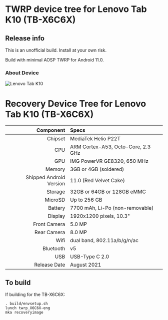 # TWRP device tree for Lenovo Tab K10 (TB-X6C6X)

## Release info
This is an unofficial build.  Install at your own risk.

Build with minimal AOSP TWRP for Android 11.0.

### About Device

![Lenovo Tab K10](https://fdn2.gsmarena.com/vv/bigpic/lenovo-tab-k10.jpg "Lenovo Tab K10 (TB-X6C6X)")

Recovery Device Tree for Lenovo Tab K10 (TB-X6C6X)
=======================================================================
Component   | Specs
-------:|:-------------------------
Chipset| MediaTek Helio P22T
CPU | ARM Cortex-A53, Octo-Core, 2.3 GHz
GPU     | IMG PowerVR GE8320, 650 MHz
Memory  | 3GB or 4GB (soldered)
Shipped Android Version | 11.0 (Red Velvet Cake)
Storage | 32GB or 64GB or 128GB eMMC
MicroSD | Up to 256 GB
Battery | 7700 mAh, Li-Po (non-removable)
Display | 1920x1200 pixels, 10.3"
Front Camera | 5.0 MP
Rear Camera  | 8.0 MP
Wifi | dual band, 802.11a/b/g/n/ac
Bluetooth | v5
USB | USB-Type C 2.0
Release Date | August 2021


## To build
If building for the TB-X6C6X:
```
. build/envsetup.sh
lunch twrp_X6C6X-eng
mka recoveryimage
```

